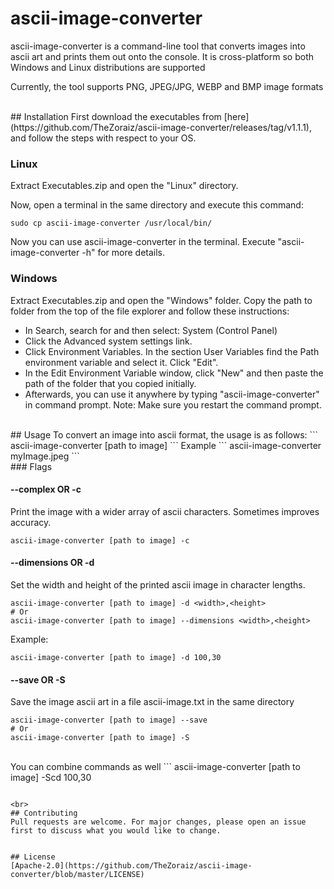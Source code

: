 # ascii-image-converter

ascii-image-converter is a command-line tool that converts images into ascii art and prints them out onto the console. It is cross-platform so both Windows and Linux distributions are supported

Currently, the tool supports PNG, JPEG/JPG, WEBP and BMP image formats

<br>
## Installation
First download the executables from [here](https://github.com/TheZoraiz/ascii-image-converter/releases/tag/v1.1.1), and follow the steps with respect to your OS.

### Linux
Extract Executables.zip and open the "Linux" directory.

Now, open a terminal in the same directory and execute this command:

```
sudo cp ascii-image-converter /usr/local/bin/
```
Now you can use ascii-image-converter in the terminal. Execute "ascii-image-converter -h" for more details.

### Windows
Extract Executables.zip and open the "Windows" folder. Copy the path to folder from the top of the file explorer and follow these instructions:

* In Search, search for and then select: System (Control Panel)
* Click the Advanced system settings link.
* Click Environment Variables. In the section User Variables find the Path environment variable and select it. Click "Edit".
* In the Edit Environment Variable window, click "New" and then paste the path of the folder that you copied initially.
* Afterwards, you can use it anywhere by typing "ascii-image-converter" in command prompt. Note: Make sure you restart the command prompt.

<br>
## Usage
To convert an image into ascii format, the usage is as follows:
```
ascii-image-converter [path to image]
```
Example
```
ascii-image-converter myImage.jpeg
```
<br>
### Flags

#### --complex OR -c
Print the image with a wider array of ascii characters. Sometimes improves accuracy.
```
ascii-image-converter [path to image] -c
```


#### --dimensions OR -d
Set the width and height of the printed ascii image in character lengths.
```
ascii-image-converter [path to image] -d <width>,<height>
# Or
ascii-image-converter [path to image] --dimensions <width>,<height>
```
Example:
```
ascii-image-converter [path to image] -d 100,30
```

#### --save OR -S
Save the image ascii art in a file ascii-image.txt in the same directory
```
ascii-image-converter [path to image] --save
# Or
ascii-image-converter [path to image] -S

```
<br>
You can combine commands as well
```
ascii-image-converter [path to image] -Scd 100,30

```

<br>
## Contributing
Pull requests are welcome. For major changes, please open an issue first to discuss what you would like to change.


## License
[Apache-2.0](https://github.com/TheZoraiz/ascii-image-converter/blob/master/LICENSE)